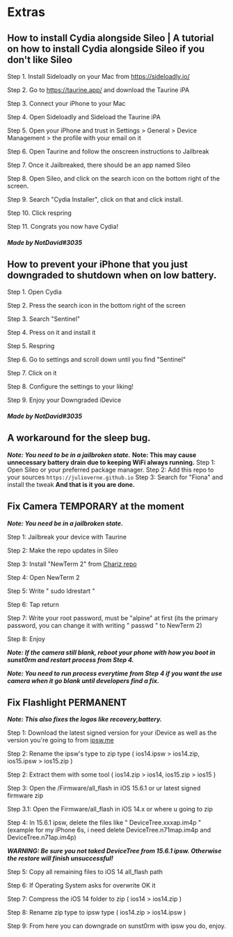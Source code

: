 # Extras

## How to install Cydia alongside Sileo | A tutorial on how to install Cydia alongside Sileo if you don't like Sileo

Step 1. Install Sideloadly on your Mac from https://sideloadly.io/

Step 2. Go to https://taurine.app/ and download the Taurine iPA

Step 3. Connect your iPhone to your Mac

Step 4. Open Sideloadly and Sideload the Taurine iPA

Step 5. Open your iPhone and trust in Settings > General > Device Management > the profile with your email on it

Step 6. Open Taurine and follow the onscreen instructions to Jailbreak

Step 7. Once it Jailbreaked, there should be an app named Sileo

Step 8. Open Sileo, and click on the search icon on the bottom right of the screen.

Step 9. Search "Cydia Installer", click on that and click install.

Step 10. Click respring

Step 11. Congrats you now have Cydia!

##### Made by NotDavid#3035

## How to prevent your iPhone that you just downgraded to shutdown when on low battery.

Step 1. Open Cydia

Step 2. Press the search icon in the bottom right of the screen

Step 3. Search "Sentinel"

Step 4. Press on it and install it

Step 5. Respring

Step 6. Go to settings and scroll down until you find "Sentinel"

Step 7. Click on it

Step 8. Configure the settings to your liking!

Step 9. Enjoy your Downgraded iDevice

##### Made by NotDavid#3035

## A workaround for the sleep bug. ##
***Note: You need to be in a jailbroken state.***
**Note: This may cause unnecessary battery drain due to keeping WiFi always running.**
Step 1: Open Sileo or your preferred package manager.
Step 2: Add this repo to your sources `https://julioverne.github.io`
Step 3: Search for "Fiona" and install the tweak
**And that is it you are done.**

## Fix Camera TEMPORARY at the moment ##
***Note: You need be in a jailbroken state.***

Step 1: Jailbreak your device with Taurine

Step 2: Make the repo updates in Sileo

Step 3: Install "NewTerm 2" from [Chariz repo](https://repo.chariz.com/)

Step 4: Open NewTerm 2

Step 5: Write " sudo ldrestart " 

Step 6: Tap return

Step 7: Write your root password, must be "alpine" at first (its the primary password, you can change it with writing " passwd " to NewTerm 2)

Step 8: Enjoy

***Note: If the camera still blank, reboot your phone with how you boot in sunst0rm and restart process from Step 4.***

***Note: You need to run process everytime from Step 4 if you want the use camera when it go blank until developers find a fix.***

## Fix Flashlight PERMANENT ##

***Note: This also fixes the logos like recovery,battery.***

Step 1: Download the latest signed version for your iDevice as well as the version you're going to from [ipsw.me](https://ipsw.me/)

Step 2: Rename the ipsw's type to zip type ( ios14.ipsw > ios14.zip, ios15.ipsw > ios15.zip )

Step 2: Extract them with some tool ( ios14.zip > ios14, ios15.zip > ios15 )

Step 3: Open the /Firmware/all_flash in iOS 15.6.1 or ur latest signed firmware zip

Step 3.1: Open the Firmware/all_flash in iOS 14.x or where u going to zip

Step 4: In 15.6.1 ipsw, delete the files like " DeviceTree.xxxap.im4p " (example for my iPhone 6s, i need delete DeviceTree.n71map.im4p and DeviceTree.n71ap.im4p)


***WARNING: Be sure you not taked DeviceTree from 15.6.1 ipsw. Otherwise the restore will finish unsuccessful!***


Step 5: Copy all remaining files to iOS 14 all_flash path

Step 6: If Operating System asks for overwrite OK it

Step 7: Compress the iOS 14 folder to zip ( ios14 > ios14.zip )

Step 8: Rename zip type to ipsw type ( ios14.zip > ios14.ipsw )

Step 9: From here you can downgrade on sunst0rm with ipsw you do, enjoy.








